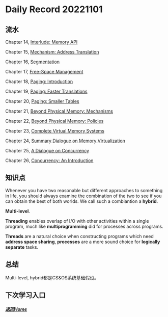 
Daily Record 20221101
=====================

## 流水

Chapter 14, [Interlude: Memory API](https://pages.cs.wisc.edu/~remzi/OSTEP/vm-api.pdf) 

Chapter 15, [Mechanism: Address Translation](https://pages.cs.wisc.edu/~remzi/OSTEP/vm-mechanism.pdf) 

Chapter 16, [Segmentation](https://pages.cs.wisc.edu/~remzi/OSTEP/vm-segmentation.pdf) 

Chapter 17, [Free-Space Management](https://pages.cs.wisc.edu/~remzi/OSTEP/vm-freespace.pdf) 

Chapter 18, [Paging: Introduction](https://pages.cs.wisc.edu/~remzi/OSTEP/vm-paging.pdf) 

Chapter 19, [Paging: Faster Translations](https://pages.cs.wisc.edu/~remzi/OSTEP/vm-tlbs.pdf) 

Chapter 20, [Paging: Smaller Tables](https://pages.cs.wisc.edu/~remzi/OSTEP/vm-smalltables.pdf) 

Chapter 21, [Beyond Physical Memory: Mechanisms](https://pages.cs.wisc.edu/~remzi/OSTEP/vm-beyondphys.pdf) 

Chapter 22, [Beyond Physical Memory: Policies](https://pages.cs.wisc.edu/~remzi/OSTEP/vm-beyondphys-policy.pdf) 

Chapter 23, [Complete Virtual Memory Systems](https://pages.cs.wisc.edu/~remzi/OSTEP/vm-complete.pdf) 

Chapter 24, [Summary Dialogue on Memory Virtualization](https://pages.cs.wisc.edu/~remzi/OSTEP/vm-dialogue.pdf) 

Chapter 25, [A Dialogue on Concurrency](https://pages.cs.wisc.edu/~remzi/OSTEP/dialogue-concurrency.pdf) 

Chapter 26, [Concurrency: An Introduction](https://pages.cs.wisc.edu/~remzi/OSTEP/threads-intro.pdf) 

## 知识点

Whenever you have two reasonable but different approaches to something in life, you should always examine the combination of the two to see if you can obtain the best of both worlds.  We call such a combiantion a **hybrid**.

**Multi-level**.

**Threading** enables overlap of I/O with other activities within a single program, much like **multiprogramming** did for processes across programs.

**Threads** are a natural choice when constructing programs which need **address space sharing**, **processes** are a more sound choice for **logically separate** tasks.

## 总结

Multi-level, hybrid都是CS&OS系统基础假设。

## 下次学习入口



##### [返回Home](../../../README.md)


